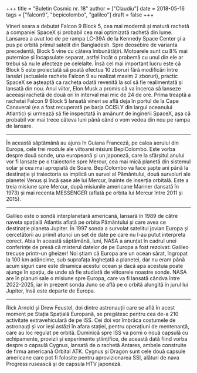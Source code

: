 +++
title = "Buletin Cosmic nr. 18"
author = ["Claudiu"]
date = 2018-05-16
tags = ["falcon9", "bepicolombo", "galileo"]
draft = false
+++

Vineri seara a debutat Falcon 9 Block 5, cea mai modernă și matură rachetă a companiei SpaceX și probabil cea mai optimizată rachetă din lume. Lansarea a avut loc de pe rampa LC-39A de la Kennedy Space Center și a pus pe orbită primul satelit din Bangladesh. Spre deosebire de varianta precedentă, Block 5 vine cu câteva îmbunătățiri. Motoarele sunt cu 8% mai puternice și încapsulate separat, astfel încât o probemă cu unul din ele ar trebui să nu le afecteze pe celelalte. Însă cel mai important lucru este că Block 5 este proiectată să poată efectua 10 zboruri fără modificări între lansări (actualele rachete Falcon 9 au realizat maxim 2 zboruri), practic SpaceX se așteaptă ca racheta odată revenită la sol să fie realimentată și lansată din nou. Anul viitor, Elon Musk a promis că va încerca să lanseze aceeași rachetă de două ori în interval mai mic de 24 de ore. Prima treaptă a rachetei Falcon 9 Block 5 lansată vineri se află deja în portul de la Cape Canaveral (ea a fost recuperată pe barja OCISLY din largul oceanului Atlantic) și urmează să fie inspectată în amănunt de inginerii SpaceX, așa că probabil vor mai trece câteva luni până când o vom vedea din nou pe rampa de lansare.

---

În această săptămână au ajuns în Guiana Franceză, pe calea aerului din Europa, cele trei module ale viitoarei misiuni BepiColombo. Este vorba despre două sonde, una europeană și un japoneză, care la sfârșitul anului vor fi lansate pe o traiectorie spre Mercur, cea mai mică planetă din sistemul solar și cea mai apropiată de Soare. BepiColombo va face șapte ani până la destinație și traiectoria sa implică un survol al Pământului, două survoluri ale planetei Venus și încă șase ale lui Mercur, înainte de inserția orbitală. Este a treia misiune spre Mercur, după misiunile americane Mariner (lansată în 1973) și mai recenta MESSENGER (aflată pe orbita lui Mercur între 2011 și 2015).

---

Galileo este o sondă interplanetară americană, lansară în 1989 de către naveta spațială Atlantis aflată pe orbita Pământului și care avea ce destinație planeta Jupiter. În 1997 sonda a survolat satelitul jovian Europa și cercetătorii au primit atunci un set de date pe care nu l-au putut interpreta corect. Abia în această săptămână, luni, NASA a anunțat în cadrul unei conferințe de presă că misterul datelor de pe Europa a fost rezolvat: Galileo trecuse printr-un gheizer! Noi știam că Europa are un ocean sărat, îngropat la 100 km adâncime, sub suprafața înghețată a planetei, dar nu eram până acum siguri care este dinamica acestui ocean și dacă apa acestuia poate ajunge în spațiu, de unde să fie studiată de viitoarele noastre sonde. NASA are în planuri sale o misiune spre Europa, care va fi lansată cândva între 2022-2025, iar în prezent sonda Juno se află pe o orbită alungită în jurul lui Jupiter, însă este departe de Europa.

---

Rick Arnold și Drew Feustel, doi dintre astronauții care se află în acest moment pe Stația Spațială Europană, se pregătesc pentru cea de-a 210 activitate extravehiculară de pe ISS. Cei doi vor îmbrăca costumele de astronauți și vor ieși astăzi în afara stației, pentru operațiuni de mentenanță, care au loc regulat pe orbită. Duminică spre ISS va porni o nouă capsulă cu echipamente, provizii și experimente științifice, de această dată fiind vorba despre o capsulă Cygnus, lansată de o rachetă Antares, ambele construite de firma americană Orbital ATK. Cygnus și Dragon sunt cele două capsule americane care pot fi folosite pentru aprovizionarea SSI, alături de nava Progress rusească și de capsula HTV japoneză.